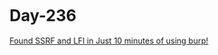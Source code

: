 # Day-236



[Found SSRF and LFI in Just 10 minutes of using burp!](https://xelkomy.medium.com/found-ssrf-and-lfi-in-just-10-minutes-of-using-burp-492fddef3f3e)
